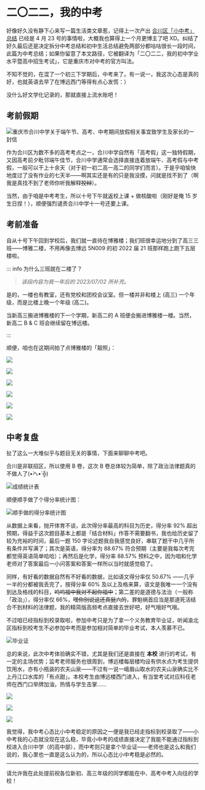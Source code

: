 # 二〇二二，我的中考

好像好久没有静下心来写一篇生活类文章惹，记得上一次产出 [合川区「小中考」总结](/post/simulation-summary-of-high-school-entrance-examination-in-hechuan-district/) 已经是 4 月 23 号的事情啦，大概我也算得上一个月更博主了吧 XD。纠结了好久最后还是决定拆分中考总结和初中生活总结避免两部分都咕咕很长一段时间，此篇为中考总结；如果你留意了本文路径，它被翻译为「二〇二二，我的初中学业水平暨高中招生考试」，它是重庆市对中考的官方叫法。

不知不觉的，在混了一个初三下学期后，中考来了。有一说一，我这次心态是真的好，也就英语去早了在博远西门等得有点心发慌：）

没什么好文学化记录的，那就直接上流水账吧！

## 考前假期

![重庆市合川中学关于端午节、高考、中考期间放假相关事宜致学生及家长的一封信](/assets/img/6596ba3f-a27e-4155-b4fc-29390e1365fa.jpg)

作为合川区为数不多的高考考点之一，合川中学自然有「高考假」这一独特假期，又因高考前夕毗邻端午佳节，合川中学通常会选择直接连着放端午、高考假与中考假，一般可以干上十余天（对于初一初二高一高二的同学们而言）。于是乎咱愉快地度过了没有作业的七天半——啊其实还是有的只是我没摸，问就是找不到了（啊我是真找不到了老师你听我解释~~狡辩~~）。

当然，由于咱是中考考生，所以十号下午就返校上课 + 做核酸啦（刚好是俺 15 岁生日捏！），顺便强烈谴责合川中学十一号还要上课。

## 考前准备

自从十号下午回到学校后，我们就一直待在博雅楼；我们班很幸运地分到了高三三班——博雅二楼，不用再像去博远 5N009 的初 2022 届 21 班那样跑上跑下五层楼啦。

::: info 为什么三班就在二楼了？

> *该段内容为我一年后的 2023/07/02 所补充。*

是的，一楼也有教室，还有党校和团校会议室。但一楼并非和楼上 (高三) 一个年级，而是比楼上晚一个年级 (高二)。

当新高三搬进博雅楼的下一个学期，新高二的 A 班便会搬进博雅楼一楼。当然，新高二 B & C 班会继续留在博远楼。

:::

顺便，咱也在这期间拍了点博雅楼的「靓照」：

![](/assets/img/3d6b65b1-e55b-495c-b7a1-fe26560f7c6c.jpg)

![](/assets/img/70d74e45-9b97-4d67-bca3-57936c6e3b8e.jpg)

![](/assets/img/032fce66-c046-4c37-9ed5-5b6589f80d75.jpg)

![](/assets/img/9c53660c-4e50-4f72-899e-f36f93bfdae2.jpg)

![](/assets/img/cfe3b1ef-86fd-4485-8ce8-3d488688913b.jpg)

![](/assets/img/331e0730-d830-4594-ba4c-e84126bf55cd.jpg)

## 中考复盘

扯了这么一大堆似乎与题目无关的事情，下面来聊聊中考吧。

合川是非联招区，所以使用 B 卷，这次 B 卷总体较为简单，除了政治法律题真的不做人了(•́へ•́ ╬)

![成绩统计表](/assets/img/Snipaste_2023-07-02_13-17-51.png)

顺便顺手做了个得分率统计图：

![顺手做的得分率统计图](/assets/img/2022%E4%B8%AD%E8%80%83%20%E6%8C%89%E7%A7%91%E7%9B%AE%E6%8E%92%E5%88%97%E7%9A%84%E5%BE%97%E5%88%86%E4%B8%8E%E5%BE%97%E5%88%86%E7%8E%87%E6%95%B0%E6%8D%AE.png)

从数据上来看，抛开体育不谈，此次得分率最高的科目为历史，得分率 92% 超出预期，得益于这次题目基本上都是「结合材料」作答不需要翻书，我也给历史留了较为充裕的时间，最后一题 150 字论述题我自我感觉良好，串联了题干中几乎所有条件并写满了；其次是英语，得分率为 88.67% 符合预期（主要是我每次考完都觉得英语简单哈哈）；再然后是化学，得分率 88.57% 预料之中，因为咱和化学老师对了答案最后一小问答案和答案一样所以当时就感觉稳了。

同样，有好看的数据自然有不好看的数据，比如语文得分率仅 50.67% ——几乎一半的分都被我丢完了，按得分率 60% 及以上及格来算，语文是我唯一一个没有到达及格线的科目，~~呜呜福中我对不起你福中~~；第二差的是道德与法治（一般称「政治」），得分率仅 66%，~~嘿你别说这还真挺六的~~，罪魁祸首应当是那道死活结合不到材料的法律题，我的精简版高频考点直接去世好吧，好气哦好气哦。

不过咱已经指标到校录取啦，参加中考只是为了拿一个义务教育毕业证，听闻渝北区指标到校考生不必参加中考而是参加相对简单的毕业考试，本人羡慕不已。

![毕业证](/assets/img/2023-07-02-13-26-08-653.jpg)

总的来说，此次中考体验确实不错，尤其是我们还是直接在 **本校** 进行的考试，有一定的主场优势；监考老师服务也很周到，博远楼每层楼均设有供水点为考生提供饮用水，亦有小瓶装的农夫山泉——不过有一说一峨眉山取水的农夫山泉确实比不上丹江口水库的「有点甜」。本校考生由博远楼西门进入，有当堂考试对应科任老师在西门口举牌加油，热情与学生击掌……

![](/assets/img/607fbd17-b3d7-47bf-a756-6f868cbc184b.gif)

![](/assets/img/0c6c2d1a-89ad-4ad6-8c28-f418fd385e88.gif)

![](/assets/img/8a715a42-95e7-4a20-92e6-7be386bdcbb6.gif)

我觉得，我中考心态比小中考稳定的原因之一便是我已经走指标到校录取了——小中考我的心态就没现在这么稳，毕竟小中考的成绩直接决定了我能不能通过指标到校进入合川中学（的高中部），而中考则只是拿个毕业证——老师也是这么和我们说的，我心里也一直是这么认为的，所以心态比小中考稳是必然的。

------

请允许我在此处提前祝各位新初、高三年级的同学都能在中、高考中考入向往的学校！
